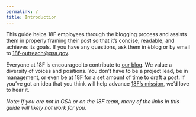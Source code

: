 ```yaml
---
permalink: /
title: Introduction
---
```

This guide helps 18F employees through the blogging process and assists
them in properly framing their post so that it’s concise, readable, and
achieves its goals. If you have any questions, ask them in \#blog or by
email to [18f-outreach@gsa.gov](mailto:18f-outreach@gsa.gov).

Everyone at 18F is encouraged to contribute to [our blog](https://18f.gsa.gov/blog/). We value a
diversity of voices and positions. You don’t have to be a project lead,
be in management, or even be at 18F for a set amount of time to draft a
post. If you’ve got an idea that you think will help advance [18F’s mission](https://github.com/18F/core-values/blob/mission-vision/pages/vision-mission.md),
we’d love to hear it.

*Note: If you are not in GSA or on the 18F
team, many of the links in this guide will likely _not_ work for you.*

